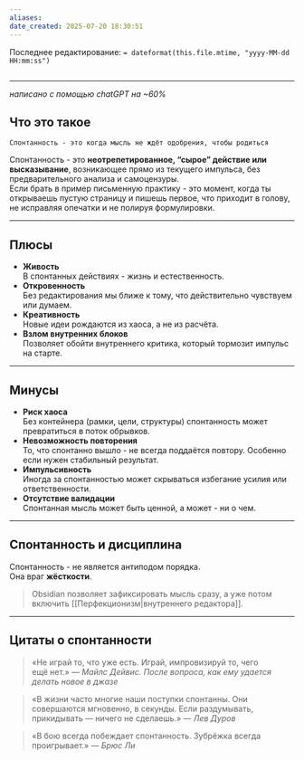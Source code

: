 ```yaml
---
aliases: 
date_created: 2025-07-20 18:30:51
---
```

Последнее редактирование: `= dateformat(this.file.mtime, "yyyy-MM-dd HH:mm:ss")`
```toc
```
---
*написано с помощью chatGPT на ~60%*

## Что это такое
	Спонтанность - это когда мысль не ждёт одобрения, чтобы родиться

Спонтанность - это **неотрепетированное, “сырое” действие или высказывание**, возникающее прямо из текущего импульса, без предварительного анализа и самоцензуры.  
Если брать в пример письменную практику -  это момент, когда ты открываешь пустую страницу и пишешь первое, что приходит в голову, не исправляя опечатки и не полируя формулировки.

---
## Плюсы

- **Живость**  
    В спонтанных действиях - жизнь и естественность.
- **Откровенность**  
    Без редактирования мы ближе к тому, что действительно чувствуем или думаем.
- **Креативность**  
    Новые идеи рождаются из хаоса, а не из расчёта.
- **Взлом внутренних блоков**  
    Позволяет обойти внутреннего критика, который тормозит импульс на старте.

---
## Минусы

- **Риск хаоса**  
    Без контейнера (рамки, цели, структуры) спонтанность может превратиться в поток обрывков.
- **Невозможность повторения**  
    То, что спонтанно вышло - не всегда поддаётся повтору. Особенно если нужен стабильный результат.
- **Импульсивность**  
    Иногда за спонтанностью может скрываться избегание усилия или ответственности.
- **Отсутствие валидации**  
    Спонтанная мысль может быть ценной, а может - ни о чем.

---
## Спонтанность и дисциплина

Спонтанность - не является антиподом порядка.  
Она враг **жёсткости**.

> Obsidian позволяет зафиксировать мысль сразу, а уже потом включить [[Перфекционизм|внутреннего редактора]].

---
## Цитаты о спонтанности

> «Не играй то, что уже есть. Играй, импровизируй то, чего ещё нет.»
   — *Майлс Дейвис. После вопроса, как ему удается делать новое в джазе*

> «В жизни часто многие наши поступки спонтанны. Они совершаются мгновенно, в секунды. Если раздумывать, прикидывать — ничего не сделаешь.»
>  — *Лев Дуров*

> «В бою всегда побеждает спонтанность. Зубрёжка всегда проигрывает.»
>  — *Брюс Ли*



